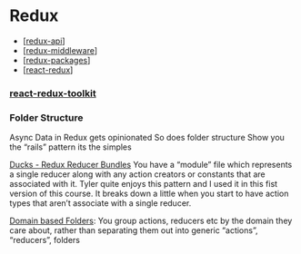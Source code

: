 # Redux

- [[redux-api]]
- [[redux-middleware]]
- [[redux-packages]]
- [[react-redux]]

### [react-redux-toolkit](https://redux-toolkit.js.org/introduction/quick-start)

### Folder Structure

Async Data in Redux gets opinionated
So does folder structure
Show you the “rails” pattern its the simples

[Ducks - Redux Reducer Bundles](https://github.com/erikras/ducks-modular-redux)
You have a “module” file which represents a single reducer along with any action creators or constants that are associated with it.
Tyler quite enjoys this pattern and I used it in this fist version of this course.
It breaks down a little when you start to have action types that aren’t associate with a single reducer.

[Domain based Folders](https://marmelab.com/blog/2015/12/17/react-directory-structure.html): You group actions, reducers etc by the domain they care about, rather than separating them out into generic “actions”, “reducers”, folders

[//begin]: # "Autogenerated link references for markdown compatibility"
[redux-api]: redux-api/redux-api "Redux API"
[redux-middleware]: redux-api/redux-middleware "Redux Middleware"
[redux-packages]: redux-packages/redux-packages "Redux Packages"
[react-redux]: react-redux/react-redux "React Redux v7.0"
[//end]: # "Autogenerated link references"
